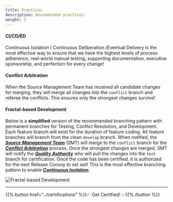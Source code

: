 ```yaml
---
title: Practices
description: Recommended practices
weight: 5
---
```


#### CI/CD/ED

Continuous Isolation / Continuous Deliberation /Eventual Delivery is the most effective way to ensure that we have the highest levels of process adherence, real-world manual testing, supporting documentation, executive sponsorship, and perfection for every change!

#### Conflict Arbitration

When the Source Management Team has received all candidate changes for merging, they will merge all changes into the `conflict` branch and referee the conflicts. This ensures only the strongest changes survive!

#### Fractal-based Development

Below is a **simplified** version of the recommended branching pattern with permanent branches for Testing, Conflict Resolution, and Development. Each feature branch will exist for the duration of feature coding. All feature branches will branch from the clean `develop` branch. When notified, the *[**Source Management Team**](../organization/#source-management-team)* (SMT) will merge to the `conflict` branch for the *[**Conflict Arbitration**](#conflict-arbitration)* process. Once the strongest changes are merged, SMT will notify the *[**Quality Authority**](../organization/#quality-authority)* who will pull the changes into the `test` branch for certification. Once the code has been certified, it is authorized for the next Release Convoy to set sail! This is the most effective branching pattern to enable *[**Continuous Isolation**](https://continuousisolation.com/)*.

![**Fractal-based Development**](../images/fractal-based-development.png)

---

{{% button href="../certifications" %}}✅ Get Certified! ✅{{% /button %}}